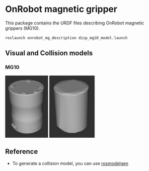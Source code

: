 # OnRobot magnetic gripper

This package contains the URDF files describing OnRobot magnetic grippers (MG10).

```
roslaunch onrobot_mg_description disp_mg10_model.launch  
```

## Visual and Collision models
### MG10
<img src="images/mg10_visual.png" height="200">  <img src="images/mg10_collision.png" height="200">  

## Reference
- To generate a collision model, you can use [rosmodelgen](https://github.com/takuya-ki/rosmodelgen)
